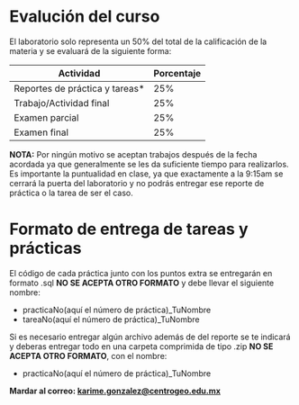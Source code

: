 # Evalución del curso 
El laboratorio solo representa un 50% del total de la calificación de la materia y se evaluará de la siguiente forma: 

**Actividad** | **Porcentaje**
------------ | -------------
Reportes de práctica y tareas* | 25%
Trabajo/Actividad final | 25%
Examen parcial | 25%
Examen final | 25%

**NOTA:** Por ningún motivo se aceptan trabajos después de la fecha acordada ya que generalmente se les da suficiente tiempo para realizarlos. Es importante la puntualidad en clase, ya que exactamente a la 9:15am se cerrará la puerta del laboratorio y no podrás entregar ese reporte de práctica o la tarea de ser el caso.  

# Formato de entrega de tareas y prácticas

El código de cada práctica junto con los puntos extra se entregarán en formato .sql **NO SE ACEPTA OTRO FORMATO** y debe llevar el siguiente nombre: 

-  practicaNo(aquí el número de práctica)_TuNombre
-  tareaNo(aquí el número de práctica)_TuNombre

Si es necesario entregar algún archivo además de del reporte se te indicará y deberas entregar todo en una carpeta comprimida de tipo .zip **NO SE ACEPTA OTRO FORMATO**, con el nombre: 

- practicaNo(aquí el número de práctica)_TuNombre

**Mardar al correo: karime.gonzalez@centrogeo.edu.mx**
